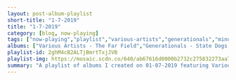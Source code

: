 ```yaml
---
layout: post-album-playlist
short-title: "1-7-2019"
title: "1-7-2019"
category: [blog, now-playing]
tags: ["now-playing","playlist","various-artists","generationals","minus-the-bear","minus-the-bear","lawrence-arabia","iona-grove","the-story-so-far","various-artists","animals-as-leaders","various-artists","father-john-misty"]
albums: ["Various Artists - The Far Field","Generationals - State Dogs: Singles 2017-18","Minus the Bear - Lost Loves","Minus the Bear - Fair Enough","Lawrence Arabia - Chant Darling","Iona Grove - Breathe","The Story So Far - What You Don't See","Various Artists - Homey","Animals As Leaders - The Madness Of Many","Various Artists - New Levels New Devils","Father John Misty - Pure Comedy"]
playlist-id: 2ghM4cB2ALTjBmrtTxjJVB
playlist-img: https://mosaic.scdn.co/640/ab67616d0000b2732c275832273aa74aebe9faf7ab67616d0000b27350d2576d1274c28ce2d1599dab67616d0000b273a1bbeba11831a9d1da90c9c0ab67616d0000b273e7f554f773aab772d77ce316
summary: "A playlist of albums I created on 01-07-2019 featuring Various Artists, Generationals, Minus the Bear, Minus the Bear, Lawrence Arabia, Iona Grove, The Story So Far, Various Artists, Animals As Leaders, Various Artists, and Father John Misty"
---
```

